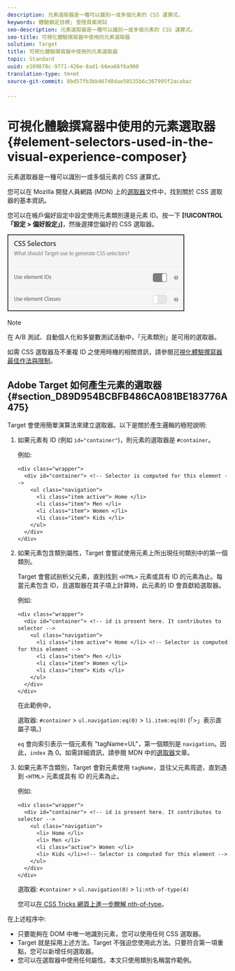 ```yaml
---
description: 元素選取器是一種可以識別一或多個元素的 CSS 運算式。
keywords: 體驗鎖定目標; 登陸頁面測試
seo-description: 元素選取器是一種可以識別一或多個元素的 CSS 運算式。
seo-title: 可視化體驗撰寫器中使用的元素選取器
solution: Target
title: 可視化體驗撰寫器中使用的元素選取器
topic: Standard
uuid: e109878c-9771-426e-8ad1-b6ea66f6a900
translation-type: tm+mt
source-git-commit: 8bd57fb3bb467d8dae50535b6c367995f2acabac

---
```



# 可視化體驗撰寫器中使用的元素選取器{#element-selectors-used-in-the-visual-experience-composer}

元素選取器是一種可以識別一或多個元素的 CSS 運算式。

您可以在 Mozilla 開發人員網路 (MDN) 上的[選取器](https://developer.mozilla.org/en-US/docs/Web/Guide/CSS/Getting_started/Selectors)文件中，找到關於 CSS 選取器的基本資訊。

您可以在帳戶偏好設定中設定使用元素類別還是元素 ID。按一下 **[!UICONTROL 「設定 &gt; 偏好設定」]**，然後選擇您偏好的 CSS 選取器。

![](assets/css_selectors.png)

>[!NOTE]
>
>在 A/B 測試、自動個人化和多變數測試活動中，「元素類別」是可用的選取器。

如需 CSS 選取器及不重複 ID 之使用時機的相關資訊，請參閱[可視化體驗撰寫器最佳作法與限制](../../c-experiences/c-visual-experience-composer/experience-composer-best-practices.md#concept_E284B3F704C04406B174D9050A2528A6)。

## Adobe Target 如何產生元素的選取器 {#section_D89D954BCBFB486CA081BE183776A475}

Target 會使用簡單演算法來建立選取器。以下是關於產生邏輯的極短說明:

1. 如果元素有 ID (例如 `id="container"`)，則元素的選取器是 `#container`。

   例如:

   ```
   <div class="wrapper">
     <div id="container"> <!-- Selector is computed for this element -->
       <ul class="navigation">
         <li class="item active"> Home </li>
         <li class="item"> Men </li>
         <li class="item"> Women </li>
         <li class="item"> Kids </li>
       </ul>
     </div>
   </div>
   ```

1. 如果元素包含類別屬性，Target 會嘗試使用元素上所出現任何類別中的第一個類別。

   Target 會嘗試剖析父元素，直到找到 `<HTML>` 元素或具有 ID 的元素為止。每當元素包含 ID，且選取器在其子項上計算時，此元素的 ID 會貢獻給選取器。

   例如:

   ```
   <div class="wrapper">
     <div id="container"> <!-- id is present here. It contributes to selector -->
       <ul class="navigation">
         <li class="item active"> Home </li> <!-- Selector is computed for this element -->
         <li class="item"> Men </li>
         <li class="item"> Women </li>
         <li class="item"> Kids </li>
       </ul>
     </div>
   </div>
   ```

   在此範例中，

   選取器: `#container` &gt; `ul.navigation:eq(0)` &gt; `li.item:eq(0)` (「&gt;」表示直屬子項。)

   `eq` 會向索引表示一個元素有 &quot;tagName=UL&quot;，第一個類別是 `navigation`。因此，`index` 為 0。如需詳細資訊，請參閱 MDN 中的[選取器](https://developer.mozilla.org/en-US/docs/Web/Guide/CSS/Getting_started/Selectors)文章。

1. 如果元素不含類別，Target 會對元素使用 `tagName`，並往父元素周遊，直到遇到 `<HTML>` 元素或具有 ID 的元素為止。

   例如:

   ```
   <div class="wrapper">
     <div id="container"> <!-- id is present here. It contributes to selector -->
       <ul class="navigation">
         <li> Home </li>
         <li> Men </li>
         <li class="active"> Women </li>
         <li> Kids </li><!-- Selector is computed for this element -->
       </ul>
     </div>
   </div>
   ```

   選取器: `#container` &gt; `ul.navigation(0)` &gt; `li:nth-of-type(4)`

   您可以[在 CSS Tricks 網頁上進一步瞭解 nth-of-type](https://css-tricks.com/almanac/selectors/n/nth-of-type/)。

在上述程序中:

* 只要能夠在 DOM 中唯一地識別元素，您可以使用任何 CSS 選取器。
* Target 就是採用上述方法。Target 不強迫您使用此方法。只要符合第一項重點，您可以新增任何選取器。
* 您可以在選取器中使用任何屬性。本文只使用類別名稱當作範例。

